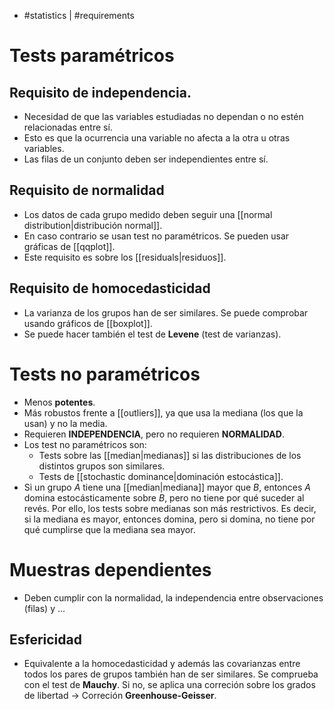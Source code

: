 - #statistics | #requirements

# Tests paramétricos
## Requisito de independencia.
- Necesidad de que las variables estudiadas no dependan o no estén relacionadas entre sí.
- Esto es que la ocurrencia una variable no afecta a la otra u otras variables.
- Las filas de un conjunto deben ser independientes entre sí.
## Requisito de normalidad
- Los datos de cada grupo medido deben seguir una [[normal distribution|distribución normal]].
- En caso contrario se usan test no paramétricos. Se pueden usar gráficas de [[qqplot]].
- Este requisito es sobre los [[residuals|residuos]].
## Requisito de homocedasticidad
- La varianza de los grupos han de ser similares. Se puede comprobar usando gráficos de [[boxplot]].
- Se puede hacer también el test de **Levene** (test de varianzas).

# Tests no paramétricos
- Menos **potentes**. 
- Más robustos frente a [[outliers]], ya que usa la mediana (los que la usan) y no la media.
- Requieren **INDEPENDENCIA**, pero no requieren **NORMALIDAD**.
- Los test no paramétricos son:
	- Tests sobre las [[median|medianas]] si las distribuciones de los distintos grupos son similares.
	- Tests de [[stochastic dominance|dominación estocástica]].
- Si un grupo $A$ tiene una [[median|mediana]] mayor que $B$, entonces $A$ domina estocásticamente sobre $B$, pero no tiene por qué suceder al revés. Por ello, los tests sobre medianas son más restrictivos. Es decir, si la mediana es mayor, entonces domina, pero si domina, no tiene por qué cumplirse que la mediana sea mayor.

# Muestras dependientes
- Deben cumplir con la normalidad, la independencia entre observaciones (filas) y ...
## Esfericidad
- Equivalente a la homocedasticidad y además las covarianzas entre todos los pares de grupos también han de ser similares. Se comprueba con el test de **Mauchy**. Si no, se aplica una correción sobre los grados de libertad -> Correción **Greenhouse-Geisser**.